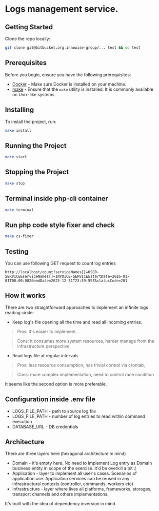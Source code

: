 # Logs management service.

## Getting Started

Clone the repo locally:

```bash
git clone git@bitbucket.org:innowise-group/... test && cd test
```
## Prerequisites

Before you begin, ensure you have the following prerequisites:

- [Docker](https://www.docker.com/) - Make sure Docker is installed on your machine.
- [make](https://www.gnu.org/software/make/) - Ensure that the `make` utility is installed. It is commonly available on Unix-like systems.

## Installing

To install the project, run:

```bash
make install
```

## Running the Project

```bash
make start
```

## Stopping the Project

```bash
make stop
```

## Terminal inside php-cli container

```bash
make terminal
```

## Run php code style fixer and check

```bash
make cs-fixer
```

## Testing

You can use following GET request to count log entries

```
http://localhost/count?serviceNames[]=USER-SERVICE&serviceNames[]=INVOICE-SERVICE&startDate=2016-01-01T00:00:00Z&endDate=2023-12-31T23:59:59Z&statusCode=201
```

## How it works

There are two straightforward approaches to implement an infinite logs reading circle:
* Keep log's file opening all the time and read all incoming entries.
> Pros: it's easier to implement.

> Cons: it consumes more system resources, harder manage from the infrastructure perspective

* Read logs file at regular intervals
> Pros: less resource consumption, has trivial control via crontab,

> Cons: more complex implementation, need to control race condition

It seems like the second option is more preferable.

## Configuration inside .env file

* LOGS_FILE_PATH - path to source log file
* LOGS_FILE_PATH - number of log entries to read within command execution
* DATABASE_URL - DB credentials

## Architecture 

There are three layers here (hexagonal architecture in mind)
* Domain - it's empty here. No need to implement Log entry as Domain business entity in scope of the exercise. it'd be overkill a bit :)
* Application - layer to implement all user's cases. Scenarios of application use. Application services can be reused in any infrastructural contexts (controller, commands, workers etc)
* Infrastructure - layer where lives all platforms, frameworks, storages, transport channels and others implementations.

It's built with the idea of dependency inversion in mind.